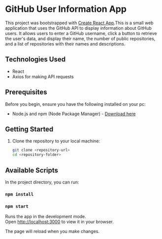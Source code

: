 # GitHub User Information App

This project was bootstrapped with [Create React App](https://github.com/facebook/create-react-app).This is a small web application that uses the GitHub API to display information about GitHub users. It allows users to enter a GitHub username, click a button to retrieve the user's data, and display their name, the number of public repositories, and a list of repositories with their names and descriptions.

## Technologies Used

- React
- Axios for making API requests

## Prerequisites

Before you begin, ensure you have the following installed on your pc:

- Node.js and npm (Node Package Manager) - [Download here](https://nodejs.org/)

## Getting Started

1. Clone the repository to your local machine:

   ```bash
   git clone <repository-url>
   cd <repository-folder>

## Available Scripts

In the project directory, you can run:

### `npm install`
### `npm start`

Runs the app in the development mode.\
Open [http://localhost:3000](http://localhost:3000) to view it in your browser.

The page will reload when you make changes.

